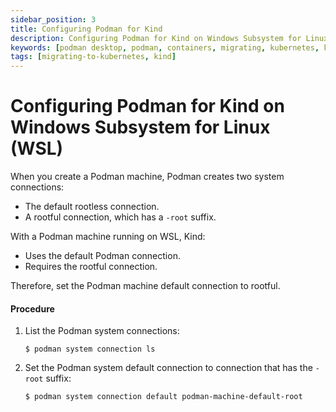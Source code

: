 ```yaml
---
sidebar_position: 3
title: Configuring Podman for Kind
description: Configuring Podman for Kind on Windows Subsystem for Linux (WSL).
keywords: [podman desktop, podman, containers, migrating, kubernetes, kind]
tags: [migrating-to-kubernetes, kind]
---
```


# Configuring Podman for Kind on Windows Subsystem for Linux (WSL)

When you create a Podman machine, Podman creates two system connections:

- The default rootless connection.
- A rootful connection, which has a `-root` suffix.

With a Podman machine running on WSL, Kind:

- Uses the default Podman connection.
- Requires the rootful connection.

Therefore, set the Podman machine default connection to rootful.

#### Procedure

1. List the Podman system connections:

   ```shell-session
   $ podman system connection ls
   ```

2. Set the Podman system default connection to connection that has the `-root` suffix:

   ```shell-session
   $ podman system connection default podman-machine-default-root
   ```
